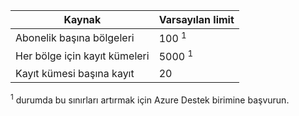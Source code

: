 
| Kaynak | Varsayılan limit |
| --- | --- |
| Abonelik başına bölgeleri |100 <sup>1</sup> |
| Her bölge için kayıt kümeleri |5000 <sup>1</sup> |
| Kayıt kümesi başına kayıt |20 |

<sup>1</sup> durumda bu sınırları artırmak için Azure Destek birimine başvurun.
